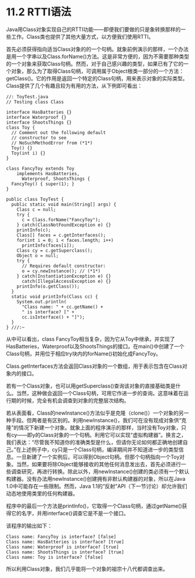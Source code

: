 # 11.2 RTTI语法


Java用Class对象实现自己的RTTI功能——即便我们要做的只是象转换那样的一些工作。Class类也提供了其他大量方式，以方便我们使用RTTI。

首先必须获得指向适当Class对象的的一个句柄。就象前例演示的那样，一个办法是用一个字串以及Class.forName()方法。这是非常方便的，因为不需要那种类型的一个对象来获取Class句柄。然而，对于自己感兴趣的类型，如果已有了它的一个对象，那么为了取得Class句柄，可调用属于Object根类一部分的一个方法：getClass()。它的作用是返回一个特定的Class句柄，用来表示对象的实际类型。Class提供了几个有趣且较为有用的方法，从下例即可看出：

```
//: ToyTest.java
// Testing class Class

interface HasBatteries {}
interface Waterproof {}
interface ShootsThings {}
class Toy {
  // Comment out the following default
  // constructor to see 
  // NoSuchMethodError from (*1*)
  Toy() {} 
  Toy(int i) {} 
}

class FancyToy extends Toy 
    implements HasBatteries, 
      Waterproof, ShootsThings {
  FancyToy() { super(1); }
}

public class ToyTest {
  public static void main(String[] args) {
    Class c = null;
    try {
      c = Class.forName("FancyToy");
    } catch(ClassNotFoundException e) {}
    printInfo(c);
    Class[] faces = c.getInterfaces();
    for(int i = 0; i < faces.length; i++)
      printInfo(faces[i]);
    Class cy = c.getSuperclass();
    Object o = null;
    try {
      // Requires default constructor:
      o = cy.newInstance(); // (*1*)
    } catch(InstantiationException e) {}
      catch(IllegalAccessException e) {}
    printInfo(o.getClass());
  }
  static void printInfo(Class cc) {
    System.out.println(
      "Class name: " + cc.getName() +
      " is interface? [" +
      cc.isInterface() + "]");
  }
} ///:~
```

从中可以看出，class FancyToy相当复杂，因为它从Toy中继承，并实现了HasBatteries，Waterproof以及ShootsThings的接口。在main()中创建了一个Class句柄，并用位于相应try块内的forName()初始化成FancyToy。

Class.getInterfaces方法会返回Class对象的一个数组，用于表示包含在Class对象内的接口。

若有一个Class对象，也可以用getSuperclass()查询该对象的直接基础类是什么。当然，这种做会返回一个Class句柄，可用它作进一步的查询。这意味着在运行期的时候，完全有机会调查到对象的完整层次结构。

若从表面看，Class的newInstance()方法似乎是克隆（clone()）一个对象的另一种手段。但两者是有区别的。利用newInstance()，我们可在没有现成对象供“克隆”的情况下新建一个对象。就象上面的程序演示的那样，当时没有Toy对象，只有cy——即y的Class对象的一个句柄。利用它可以实现“虚拟构建器”。换言之，我们表达：“尽管我不知道你的准确类型是什么，但请你无论如何都正确地创建自己。”在上述例子中，cy只是一个Class句柄，编译期间并不知道进一步的类型信息。一旦新建了一个实例后，可以得到Object句柄。但那个句柄指向一个Toy对象。当然，如果要将除Object能够接收的其他任何消息发出去，首先必须进行一些调查研究，再进行转换。除此以外，用newInstance()创建的类必须有一个默认构建器。没有办法用newInstance()创建拥有非默认构建器的对象，所以在Java 1.0中可能存在一些限制。然而，Java 1.1的“反射”API（下一节讨论）却允许我们动态地使用类里的任何构建器。

程序中的最后一个方法是printInfo()，它取得一个Class句柄，通过getName()获得它的名字，并用interface()调查它是不是一个接口。

该程序的输出如下：

```
Class name: FancyToy is interface? [false]
Class name: HasBatteries is interface? [true]
Class name: Waterproof is interface? [true]
Class name: ShootsThings is interface? [true]
Class name: Toy is interface? [false]
```

所以利用Class对象，我们几乎能将一个对象的祖宗十八代都调查出来。
